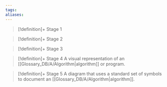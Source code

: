 ```yaml
---
tags:
aliases:
---
```


> [!definition]+ Stage 1
>

> [!definition]+ Stage 2
>

> [!definition]+ Stage 3
>

> [!definition]+ Stage 4
> A visual representation of an [[Glossary_DB/A/Algorithm|algorithm]] or program.

> [!definition]+ Stage 5
> A diagram that uses a standard set of symbols to document an [[Glossary_DB/A/Algorithm|algorithm]].



